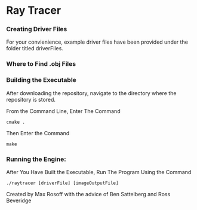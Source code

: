 # Ray Tracer

### Creating Driver Files

For your convienience, example driver files have been provided under the folder titled driverFiles.

### Where to Find .obj Files

### Building the Executable

After downloading the repository, navigate to the directory where the repository is stored.

From the Command Line, Enter The Command

```
cmake .
```

Then Enter the Command 

```
make
```

### Running the Engine:

After You Have Built the Executable, Run The Program Using the Command 

```
./raytracer [driverFile] [imageOutputFile]
```

Created by Max Rosoff with the advice of Ben Sattelberg and Ross Beveridge